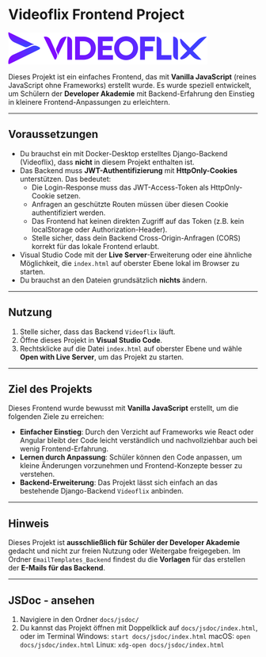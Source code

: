 # Videoflix Frontend Project

![Videoflix Logo](assets/icons/logo_icon.svg)

Dieses Projekt ist ein einfaches Frontend, das mit **Vanilla JavaScript** (reines JavaScript ohne Frameworks) erstellt wurde. Es wurde speziell entwickelt, um Schülern der **Developer Akademie** mit Backend-Erfahrung den Einstieg in kleinere Frontend-Anpassungen zu erleichtern.

---

## Voraussetzungen

- Du brauchst ein mit Docker-Desktop erstelltes Django-Backend (Videoflix), dass **nicht** in diesem Projekt enthalten ist.
- Das Backend muss **JWT-Authentifizierung** mit **HttpOnly-Cookies** unterstützen. Das bedeutet:
  - Die Login-Response muss das JWT-Access-Token als HttpOnly-Cookie setzen.
  - Anfragen an geschützte Routen müssen über diesen Cookie authentifiziert werden.
  - Das Frontend hat keinen direkten Zugriff auf das Token (z.B. kein localStorage oder Authorization-Header).
  - Stelle sicher, dass dein Backend Cross-Origin-Anfragen (CORS) korrekt für das lokale Frontend erlaubt.
- Visual Studio Code mit der **Live Server**-Erweiterung oder eine ähnliche Möglichkeit, die `index.html` auf oberster Ebene lokal im Browser zu starten.
- Du brauchst an den Dateien grundsätzlich **nichts** ändern.
---

## Nutzung

1. Stelle sicher, dass das Backend `Videoflix` läuft.
2. Öffne dieses Projekt in **Visual Studio Code**.
3. Rechtsklicke auf die Datei `index.html` auf oberster Ebene und wähle **Open with Live Server**, um das Projekt zu starten.

---

## Ziel des Projekts

Dieses Frontend wurde bewusst mit **Vanilla JavaScript** erstellt, um die folgenden Ziele zu erreichen:

- **Einfacher Einstieg**: Durch den Verzicht auf Frameworks wie React oder Angular bleibt der Code leicht verständlich und nachvollziehbar auch bei wenig Frontend-Erfahrung.
- **Lernen durch Anpassung**: Schüler können den Code anpassen, um kleine Änderungen vorzunehmen und Frontend-Konzepte besser zu verstehen.
- **Backend-Erweiterung**: Das Projekt lässt sich einfach an das bestehende Django-Backend `Videoflix` anbinden.

---

## Hinweis

Dieses Projekt ist **ausschließlich für Schüler der Developer Akademie** gedacht und nicht zur freien Nutzung oder Weitergabe freigegeben.
Im Ordner `EmailTemplates_Backend` findest du die **Vorlagen** für das erstellen der **E-Mails für das Backend**.

---

## JSDoc - ansehen

1. Navigiere in den Ordner `docs/jsdoc/`
2. Du kannst das Projekt öffnen mit Doppelklick auf `docs/jsdoc/index.html`, oder im Terminal
   Windows: `start docs/jsdoc/index.html`
   macOS: `open docs/jsdoc/index.html`
   Linux: `xdg-open docs/jsdoc/index.html` 
